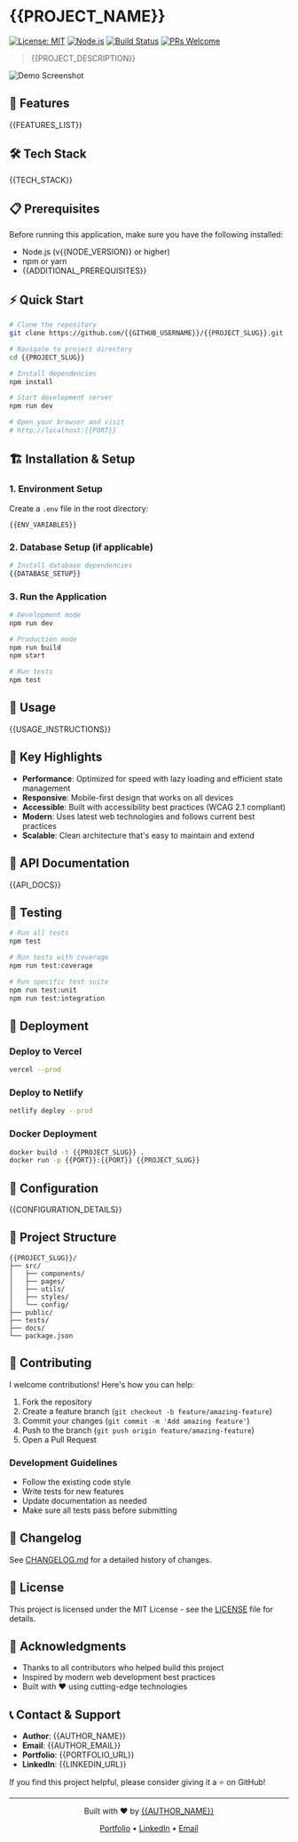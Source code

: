 # {{PROJECT_NAME}}

[![License: MIT](https://img.shields.io/badge/License-MIT-yellow.svg)](https://opensource.org/licenses/MIT)
[![Node.js](https://img.shields.io/badge/Node.js-v{{NODE_VERSION}}-green.svg)](https://nodejs.org/)
[![Build Status](https://img.shields.io/badge/build-passing-brightgreen.svg)](https://github.com/{{GITHUB_USERNAME}}/{{PROJECT_SLUG}})
[![PRs Welcome](https://img.shields.io/badge/PRs-welcome-brightgreen.svg)](https://github.com/{{GITHUB_USERNAME}}/{{PROJECT_SLUG}}/pulls)

> {{PROJECT_DESCRIPTION}}

![Demo Screenshot](./assets/demo-screenshot.png)

## 🚀 Features

{{FEATURES_LIST}}

## 🛠️ Tech Stack

{{TECH_STACK}}

## 📋 Prerequisites

Before running this application, make sure you have the following installed:

- Node.js (v{{NODE_VERSION}} or higher)
- npm or yarn
- {{ADDITIONAL_PREREQUISITES}}

## ⚡ Quick Start

```bash
# Clone the repository
git clone https://github.com/{{GITHUB_USERNAME}}/{{PROJECT_SLUG}}.git

# Navigate to project directory
cd {{PROJECT_SLUG}}

# Install dependencies
npm install

# Start development server
npm run dev

# Open your browser and visit
# http://localhost:{{PORT}}
```

## 🏗️ Installation & Setup

### 1. Environment Setup

Create a `.env` file in the root directory:

```env
{{ENV_VARIABLES}}
```

### 2. Database Setup (if applicable)

```bash
# Install database dependencies
{{DATABASE_SETUP}}
```

### 3. Run the Application

```bash
# Development mode
npm run dev

# Production mode
npm run build
npm start

# Run tests
npm test
```

## 📖 Usage

{{USAGE_INSTRUCTIONS}}

## 🌟 Key Highlights

- **Performance**: Optimized for speed with lazy loading and efficient state management
- **Responsive**: Mobile-first design that works on all devices
- **Accessible**: Built with accessibility best practices (WCAG 2.1 compliant)
- **Modern**: Uses latest web technologies and follows current best practices
- **Scalable**: Clean architecture that's easy to maintain and extend

## 📱 API Documentation

{{API_DOCS}}

## 🧪 Testing

```bash
# Run all tests
npm test

# Run tests with coverage
npm run test:coverage

# Run specific test suite
npm run test:unit
npm run test:integration
```

## 🚀 Deployment

### Deploy to Vercel
```bash
vercel --prod
```

### Deploy to Netlify
```bash
netlify deploy --prod
```

### Docker Deployment
```bash
docker build -t {{PROJECT_SLUG}} .
docker run -p {{PORT}}:{{PORT}} {{PROJECT_SLUG}}
```

## 🔧 Configuration

{{CONFIGURATION_DETAILS}}

## 📂 Project Structure

```
{{PROJECT_SLUG}}/
├── src/
│   ├── components/
│   ├── pages/
│   ├── utils/
│   ├── styles/
│   └── config/
├── public/
├── tests/
├── docs/
└── package.json
```

## 🤝 Contributing

I welcome contributions! Here's how you can help:

1. Fork the repository
2. Create a feature branch (`git checkout -b feature/amazing-feature`)
3. Commit your changes (`git commit -m 'Add amazing feature'`)
4. Push to the branch (`git push origin feature/amazing-feature`)
5. Open a Pull Request

### Development Guidelines

- Follow the existing code style
- Write tests for new features
- Update documentation as needed
- Make sure all tests pass before submitting

## 📝 Changelog

See [CHANGELOG.md](./CHANGELOG.md) for a detailed history of changes.

## 📄 License

This project is licensed under the MIT License - see the [LICENSE](LICENSE) file for details.

## 🙏 Acknowledgments

- Thanks to all contributors who helped build this project
- Inspired by modern web development best practices
- Built with ❤️ using cutting-edge technologies

## 📞 Contact & Support

- **Author**: {{AUTHOR_NAME}}
- **Email**: {{AUTHOR_EMAIL}}
- **Portfolio**: {{PORTFOLIO_URL}}
- **LinkedIn**: {{LINKEDIN_URL}}

If you find this project helpful, please consider giving it a ⭐ on GitHub!

---

<div align="center">
  <p>Built with ❤️ by <a href="{{PORTFOLIO_URL}}">{{AUTHOR_NAME}}</a></p>
  <p>
    <a href="{{PORTFOLIO_URL}}">Portfolio</a> •
    <a href="{{LINKEDIN_URL}}">LinkedIn</a> •
    <a href="mailto:{{AUTHOR_EMAIL}}">Email</a>
  </p>
</div>